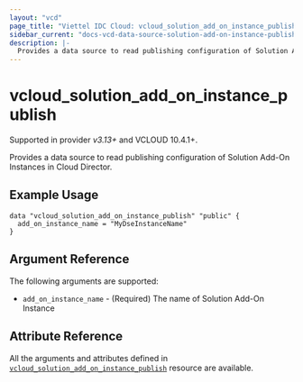 ```yaml
---
layout: "vcd"
page_title: "Viettel IDC Cloud: vcloud_solution_add_on_instance_publish"
sidebar_current: "docs-vcd-data-source-solution-add-on-instance-publish"
description: |-
  Provides a data source to read publishing configuration of Solution Add-On Instances in Cloud Director.
---
```


# vcloud\_solution\_add\_on\_instance\_publish

Supported in provider *v3.13+* and VCLOUD 10.4.1+.

Provides a data source to read publishing configuration of Solution Add-On Instances in Cloud Director.

## Example Usage

```hcl
data "vcloud_solution_add_on_instance_publish" "public" {
  add_on_instance_name = "MyDseInstanceName"
}
```

## Argument Reference

The following arguments are supported:

* `add_on_instance_name` - (Required) The name of Solution Add-On Instance


## Attribute Reference

All the arguments and attributes defined in
[`vcloud_solution_add_on_instance_publish`](/providers/terraform-viettelidc/vcloud/latest/docs/resources/solution_add_on_instance_publish) resource are
available.